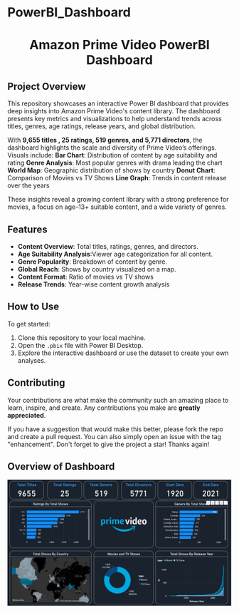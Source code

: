 # PowerBI_Dashboard
<h1 align="center">Amazon Prime Video PowerBI Dashboard </h1>
<p align="center">

## Project Overview
This repository showcases an interactive Power BI dashboard that provides deep insights into Amazon Prime Video's content library. The dashboard presents key metrics and visualizations to help understand trends across titles, genres, age ratings, release years, and global distribution.

With **9,655 titles , 25 ratings, 519 genres, and 5,771 directors**, the dashboard highlights the scale and diversity of Prime Video’s offerings. Visuals include:
**Bar Chart**: Distribution of content by age suitability and rating
**Genre Analysis**: Most popular genres with drama leading the chart
**World Map**: Geographic distribution of shows by country
**Donut Chart**: Comparison of Movies vs TV Shows
**Line Graph**: Trends in content release over the years

These insights reveal a growing content library with a strong preference for movies, a focus on age-13+ suitable content, and a wide variety of genres.


## Features
- **Content Overview**: Total titles, ratings, genres, and directors.
- **Age Suitability Analysis**:Viewer age categorization for all content.
- **Genre Popularity**: Breakdown of content by genre.
- **Global Reach**: Shows by country visualized on a map.
- **Content Format**: Ratio of movies vs TV shows
- **Release Trends**: Year-wise content growth analysis
  

## How to Use
To get started:
1. Clone this repository to your local machine.
2. Open the `.pbix` file with Power BI Desktop.
3. Explore the interactive dashboard or use the dataset to create your own analyses.

## Contributing
Your contributions are what make the community such an amazing place to learn, inspire, and create. Any contributions you make are **greatly appreciated**.

If you have a suggestion that would make this better, please fork the repo and create a pull request. You can also simply open an issue with the tag "enhancement".
Don't forget to give the project a star! Thanks again!

## Overview of Dashboard

![Amazon Prime Dataset_Visualisation](https://github.com/manasa-puli/PowerBI_Dashboard/blob/6cb57ac2bcebf1b6696f4bdc90d4f4805befa136/Amazon%20Prime%20Dataset_Visualisation.png)

